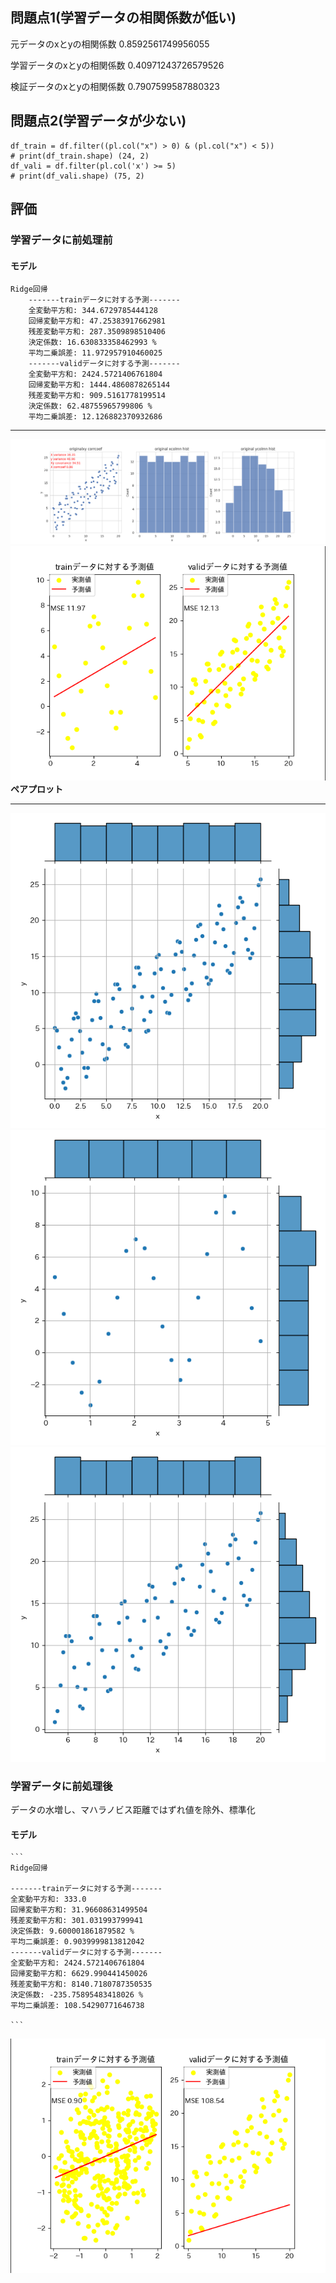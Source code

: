 ## 問題点1(学習データの相関係数が低い)  
元データのxとyの相関係数 0.8592561749956055  
 
学習データのxとyの相関係数 0.40971243726579526  

検証データのxとyの相関係数 0.7907599587880323  

## 問題点2(学習データが少ない)
```
df_train = df.filter((pl.col("x") > 0) & (pl.col("x") < 5))
# print(df_train.shape) (24, 2)
df_vali = df.filter(pl.col('x') >= 5)
# print(df_vali.shape) (75, 2) 
```

## 評価
### 学習データに前処理前    
#### モデル
```
Ridge回帰  
    -------trainデータに対する予測-------  
    全変動平方和: 344.6729785444128   
    回帰変動平方和: 47.25383917662981   
    残差変動平方和: 287.3509898510406   
    決定係数: 16.630833358462993 %  
    平均二乗誤差: 11.972957910460025  
    -------validデータに対する予測-------  
    全変動平方和: 2424.5721406761804   
    回帰変動平方和: 1444.4860878265144   
    残差変動平方和: 909.5161778199514   
    決定係数: 62.48755965799806 %   
    平均二乗誤差: 12.126882370932686  
``` 

***
![元データを様々な形で可視化](original_graphs.png)
![元データにおける学習データと検証データの散布図](image-2.png)
**ペアプロット**  
***
![元データのジョインプロット](original_full_join_plot.png)  
![学習データのジョインプロット](original_train_join_plot.png)  
![検証データのジョインプロット](original_valid_join_plot.png)  
### 学習データに前処理後     

データの水増し、マハラノビス距離ではずれ値を除外、標準化  
#### モデル  
    
    ```
    Ridge回帰   

    -------trainデータに対する予測-------    
    全変動平方和: 333.0   
    回帰変動平方和: 31.96608631499504   
    残差変動平方和: 301.031993799941   
    決定係数: 9.600001861879582 %   
    平均二乗誤差: 0.9039999813812042  
    -------validデータに対する予測-------  
    全変動平方和: 2424.5721406761804   
    回帰変動平方和: 6629.990441450026   
    残差変動平方和: 8140.7180787350535   
    決定係数: -235.75895483418026 %   
    平均二乗誤差: 108.54290771646738    

    ```
  ![元データにおける学習データと検証データの散布図](image.png)
